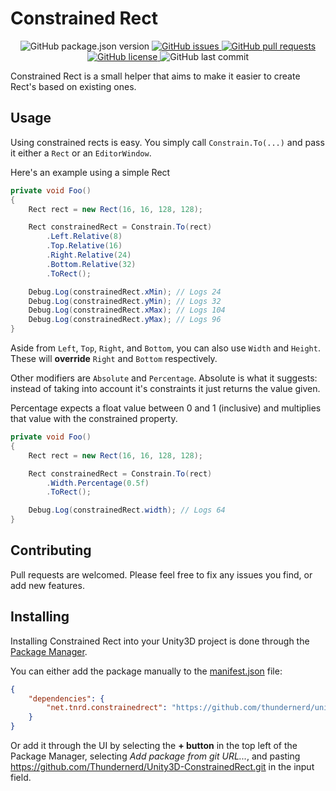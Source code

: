 # Constrained Rect

<p align="center">
	<img alt="GitHub package.json version" src ="https://img.shields.io/github/package-json/v/Thundernerd/Unity3D-ConstrainedRect" />
	<a href="https://github.com/Thundernerd/Unity3D-ConstrainedRect/issues">
		<img alt="GitHub issues" src ="https://img.shields.io/github/issues/Thundernerd/Unity3D-ConstrainedRect" />
	</a>
	<a href="https://github.com/Thundernerd/Unity3D-ConstrainedRect/pulls">
		<img alt="GitHub pull requests" src ="https://img.shields.io/github/issues-pr/Thundernerd/Unity3D-ConstrainedRect" />
	</a>
	<a href="https://github.com/Thundernerd/Unity3D-ConstrainedRect/blob/master/LICENSE.md">
		<img alt="GitHub license" src ="https://img.shields.io/github/license/Thundernerd/Unity3D-ConstrainedRect" />
	</a>
	<img alt="GitHub last commit" src ="https://img.shields.io/github/last-commit/Thundernerd/Unity3D-ConstrainedRect" />
</p>

Constrained Rect is a small helper that aims to make it easier to create Rect's based on existing ones.

## Usage
Using constrained rects is easy. You simply call `Constrain.To(...)` and pass it either a `Rect` or an `EditorWindow`.


Here's an example using a simple Rect
```csharp
private void Foo()
{
    Rect rect = new Rect(16, 16, 128, 128);

    Rect constrainedRect = Constrain.To(rect)
        .Left.Relative(8)
        .Top.Relative(16)
        .Right.Relative(24)
        .Bottom.Relative(32)
        .ToRect();

    Debug.Log(constrainedRect.xMin); // Logs 24
    Debug.Log(constrainedRect.yMin); // Logs 32
    Debug.Log(constrainedRect.xMax); // Logs 104
    Debug.Log(constrainedRect.yMax); // Logs 96
}
```

Aside from `Left`, `Top`, `Right`, and `Bottom`, you can also use `Width` and `Height`. These will **override** `Right` and `Bottom` respectively.

Other modifiers are `Absolute` and `Percentage`. 
Absolute is what it suggests: instead of taking into account it's constraints it just returns the value given.

Percentage expects a float value between 0 and 1 (inclusive) and multiplies that value with the constrained property.
```csharp
private void Foo()
{
    Rect rect = new Rect(16, 16, 128, 128);

    Rect constrainedRect = Constrain.To(rect)
        .Width.Percentage(0.5f)
        .ToRect();

    Debug.Log(constrainedRect.width); // Logs 64
}
```

## Contributing
Pull requests are welcomed. Please feel free to fix any issues you find, or add new features.

## Installing
Installing Constrained Rect into your Unity3D project is done through the [Package Manager](https://docs.unity3d.com/Manual/Packages.html).

You can either add the package manually to the [manifest.json](https://docs.unity3d.com/Manual/upm-dependencies.html) file:
```json
{
    "dependencies": {
        "net.tnrd.constrainedrect": "https://github.com/thundernerd/unity3d-constrainedrect"
    }
}
```

Or add it through the UI by selecting the **+ button** in the top left of the Package Manager, selecting _Add package from git URL..._, and pasting https://github.com/Thundernerd/Unity3D-ConstrainedRect.git in the input field.

